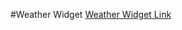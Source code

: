 #Weather Widget
 [Weather Widget Link](http://arms0333.github.io/weather_widget/ "Ottawa weather Widget")
